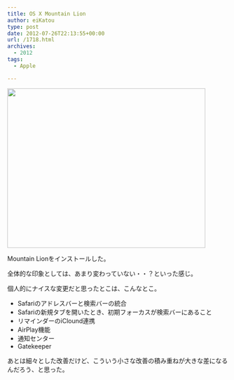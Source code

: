 ```yaml
---
title: OS X Mountain Lion
author: eiKatou
type: post
date: 2012-07-26T22:13:55+00:00
url: /1718.html
archives:
  - 2012
tags:
  - Apple

---
```

[<img src="http://eikatou.net/blog/wp-content/uploads/2012/07/mountain_lion.png" alt="" title="mountain_lion" width="452" height="364" class="alignnone size-full wp-image-1719" srcset="/uploads/2012/07/mountain_lion.png 452w, /uploads/2012/07/mountain_lion-300x241.png 300w, /uploads/2012/07/mountain_lion-372x300.png 372w" sizes="(max-width: 452px) 100vw, 452px" />][1]
  
Mountain Lionをインストールした。

全体的な印象としては、あまり変わっていない・・？といった感じ。
  
個人的にナイスな変更だと思ったとこは、こんなとこ。

  * Safariのアドレスバーと検索バーの統合
  * Safariの新規タブを開いたとき、初期フォーカスが検索バーにあること
  * リマインダーのiClound連携
  * AirPlay機能
  * 通知センター
  * Gatekeeper

あとは細々とした改善だけど、こういう小さな改善の積み重ねが大きな差になるんだろう、と思った。

 [1]: http://eikatou.net/blog/wp-content/uploads/2012/07/mountain_lion.png
